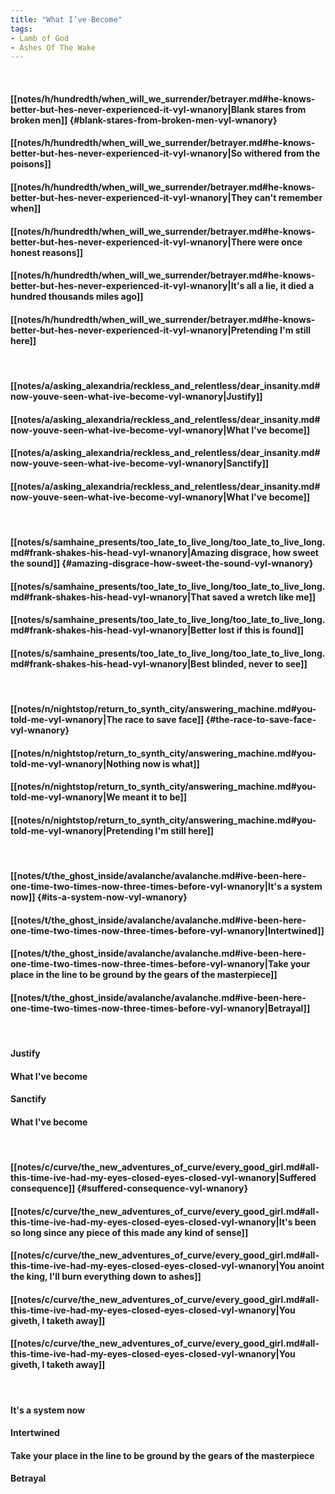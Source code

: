 ```yaml
---
title: "What I’ve Become"
tags:
- Lamb of God
- Ashes Of The Wake
---
```

&nbsp;
#### [[notes/h/hundredth/when_will_we_surrender/betrayer.md#he-knows-better-but-hes-never-experienced-it-vyl-wnanory|Blank stares from broken men]] {#blank-stares-from-broken-men-vyl-wnanory}
#### [[notes/h/hundredth/when_will_we_surrender/betrayer.md#he-knows-better-but-hes-never-experienced-it-vyl-wnanory|So withered from the poisons]]
#### [[notes/h/hundredth/when_will_we_surrender/betrayer.md#he-knows-better-but-hes-never-experienced-it-vyl-wnanory|They can't remember when]]
#### [[notes/h/hundredth/when_will_we_surrender/betrayer.md#he-knows-better-but-hes-never-experienced-it-vyl-wnanory|There were once honest reasons]]
#### [[notes/h/hundredth/when_will_we_surrender/betrayer.md#he-knows-better-but-hes-never-experienced-it-vyl-wnanory|It's all a lie, it died a hundred thousands miles ago]]
#### [[notes/h/hundredth/when_will_we_surrender/betrayer.md#he-knows-better-but-hes-never-experienced-it-vyl-wnanory|Pretending I'm still here]]
&nbsp;
#### [[notes/a/asking_alexandria/reckless_and_relentless/dear_insanity.md#now-youve-seen-what-ive-become-vyl-wnanory|Justify]]
#### [[notes/a/asking_alexandria/reckless_and_relentless/dear_insanity.md#now-youve-seen-what-ive-become-vyl-wnanory|What I've become]]
#### [[notes/a/asking_alexandria/reckless_and_relentless/dear_insanity.md#now-youve-seen-what-ive-become-vyl-wnanory|Sanctify]]
#### [[notes/a/asking_alexandria/reckless_and_relentless/dear_insanity.md#now-youve-seen-what-ive-become-vyl-wnanory|What I've become]]
&nbsp;
#### [[notes/s/samhaine_presents/too_late_to_live_long/too_late_to_live_long.md#frank-shakes-his-head-vyl-wnanory|Amazing disgrace, how sweet the sound]] {#amazing-disgrace-how-sweet-the-sound-vyl-wnanory}
#### [[notes/s/samhaine_presents/too_late_to_live_long/too_late_to_live_long.md#frank-shakes-his-head-vyl-wnanory|That saved a wretch like me]]
#### [[notes/s/samhaine_presents/too_late_to_live_long/too_late_to_live_long.md#frank-shakes-his-head-vyl-wnanory|Better lost if this is found]]
#### [[notes/s/samhaine_presents/too_late_to_live_long/too_late_to_live_long.md#frank-shakes-his-head-vyl-wnanory|Best blinded, never to see]]
&nbsp;
#### [[notes/n/nightstop/return_to_synth_city/answering_machine.md#you-told-me-vyl-wnanory|The race to save face]] {#the-race-to-save-face-vyl-wnanory}
#### [[notes/n/nightstop/return_to_synth_city/answering_machine.md#you-told-me-vyl-wnanory|Nothing now is what]]
#### [[notes/n/nightstop/return_to_synth_city/answering_machine.md#you-told-me-vyl-wnanory|We meant it to be]]
#### [[notes/n/nightstop/return_to_synth_city/answering_machine.md#you-told-me-vyl-wnanory|Pretending I'm still here]]
&nbsp;
#### [[notes/t/the_ghost_inside/avalanche/avalanche.md#ive-been-here-one-time-two-times-now-three-times-before-vyl-wnanory|It's a system now]] {#its-a-system-now-vyl-wnanory}
#### [[notes/t/the_ghost_inside/avalanche/avalanche.md#ive-been-here-one-time-two-times-now-three-times-before-vyl-wnanory|Intertwined]]
#### [[notes/t/the_ghost_inside/avalanche/avalanche.md#ive-been-here-one-time-two-times-now-three-times-before-vyl-wnanory|Take your place in the line to be ground by the gears of the masterpiece]]
#### [[notes/t/the_ghost_inside/avalanche/avalanche.md#ive-been-here-one-time-two-times-now-three-times-before-vyl-wnanory|Betrayal]]
&nbsp;
#### Justify
#### What I've become
#### Sanctify
#### What I've become
&nbsp;
#### [[notes/c/curve/the_new_adventures_of_curve/every_good_girl.md#all-this-time-ive-had-my-eyes-closed-eyes-closed-vyl-wnanory|Suffered consequence]] {#suffered-consequence-vyl-wnanory}
#### [[notes/c/curve/the_new_adventures_of_curve/every_good_girl.md#all-this-time-ive-had-my-eyes-closed-eyes-closed-vyl-wnanory|It's been so long since any piece of this made any kind of sense]]
#### [[notes/c/curve/the_new_adventures_of_curve/every_good_girl.md#all-this-time-ive-had-my-eyes-closed-eyes-closed-vyl-wnanory|You anoint the king, I'll burn everything down to ashes]]
#### [[notes/c/curve/the_new_adventures_of_curve/every_good_girl.md#all-this-time-ive-had-my-eyes-closed-eyes-closed-vyl-wnanory|You giveth, I taketh away]]
#### [[notes/c/curve/the_new_adventures_of_curve/every_good_girl.md#all-this-time-ive-had-my-eyes-closed-eyes-closed-vyl-wnanory|You giveth, I taketh away]]
&nbsp;
#### It's a system now
#### Intertwined
#### Take your place in the line to be ground by the gears of the masterpiece
#### Betrayal
